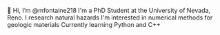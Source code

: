 👋 Hi, I’m @mfontaine218
I'm a PhD Student at the University of Nevada, Reno.
I research natural hazards
I'm interested in numerical methods for geologic materials 
Currently learning Python and C++



